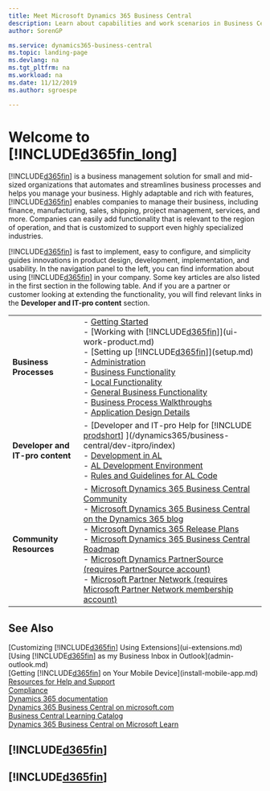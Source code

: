 ```yaml
---
title: Meet Microsoft Dynamics 365 Business Central
description: Learn about capabilities and work scenarios in Business Central, a business management solution for small and mid-sized organizations.
author: SorenGP

ms.service: dynamics365-business-central
ms.topic: landing-page
ms.devlang: na
ms.tgt_pltfrm: na
ms.workload: na
ms.date: 11/12/2019
ms.author: sgroespe

---
```

# Welcome to [!INCLUDE[d365fin_long](includes/d365fin_long_md.md)]
[!INCLUDE[d365fin](includes/d365fin_md.md)] is a business management solution for small and mid-sized organizations that automates and streamlines business processes and helps you manage your business. Highly adaptable and rich with features, [!INCLUDE[d365fin](includes/d365fin_md.md)] enables companies to manage their business, including finance, manufacturing, sales, shipping, project management, services, and more. Companies can easily add functionality that is relevant to the region of operation, and that is customized to support even highly specialized industries.

[!INCLUDE[d365fin](includes/d365fin_md.md)] is fast to implement, easy to configure, and simplicity guides innovations in product design, development, implementation, and usability. In the navigation panel to the left, you can find information about using [!INCLUDE[d365fin](includes/d365fin_md.md)] in your company. Some key articles are also listed in the first section in the following table. And if you are a partner or customer looking at extending the functionality, you will find relevant links in the **Developer and IT-pro content** section.  

|||  
|-|-|  
|**Business Processes**|-   [Getting Started](product-get-started.md)<br />-   [Working with [!INCLUDE[d365fin](includes/d365fin_md.md)]](ui-work-product.md)<br />-   [Setting up [!INCLUDE[d365fin](includes/d365fin_md.md)]](setup.md)<br />-   [Administration](admin-setup-and-administration.md)<br />-   [Business Functionality](across-business-functionality.md)<br />-   [Local Functionality](LocalFunctionality/Austria/austria-local-functionality.md)<br />-   [General Business Functionality](ui-across-business-areas.md)<br />-   [Business Process Walkthroughs](walkthrough-business-process-walkthroughs.md)<br />-   [Application Design Details](design-details-application-design.md)|  
|**Developer and IT-pro content**|-   [Developer and IT-pro Help for [!INCLUDE [prodshort](includes/prodshort.md)] ](/dynamics365/business-central/dev-itpro/index)<br />-   [Development in AL](/dynamics365/business-central/dev-itpro/developer/devenv-dev-overview)<br />-   [AL Development Environment](/dynamics365/business-central/dev-itpro/developer/devenv-reference-overview)<br />-   [Rules and Guidelines for AL Code](/dynamics365/business-central/dev-itpro/compliance/apptest-overview)|  
|**Community Resources**|-   [Microsoft Dynamics 365 Business Central Community](https://community.dynamics.com/business)<br />-   [Microsoft Dynamics 365 Business Central on the Dynamics 365 blog](https://cloudblogs.microsoft.com/dynamics365/it/product/business-central/)<br />-   [Microsoft Dynamics 365 Release Plans](https://go.microsoft.com/fwlink/?linkid=2047422)<br />-   [Microsoft Dynamics 365 Business Central Roadmap](https://dynamics.microsoft.com/roadmap/business-central/)<br />-   [Microsoft Dynamics PartnerSource \(requires PartnerSource account\)](https://mbs.microsoft.com/partnersource)<br />-   [Microsoft Partner Network \(requires Microsoft Partner Network membership account\)](https://mspartner.microsoft.com/en/us/windows/index.aspx)|  

## See Also

[Customizing [!INCLUDE[d365fin](includes/d365fin_md.md)] Using Extensions](ui-extensions.md)  
[Using [!INCLUDE[d365fin](includes/d365fin_md.md)] as my Business Inbox in Outlook](admin-outlook.md)  
[Getting [!INCLUDE[d365fin](includes/d365fin_md.md)] on Your Mobile Device](install-mobile-app.md)  
[Resources for Help and Support](product-help-and-support.md)  
[Compliance](compliance/compliance-overview.md)  
[Dynamics 365 documentation](/dynamics365/)  
[Dynamics 365 Business Central on microsoft.com](https://dynamics.microsoft.com/business-central/overview/)  
[Business Central Learning Catalog](readiness/readiness-learning-catalog.md)  
[Dynamics 365 Business Central on Microsoft Learn](/learn/browse/?products=dynamics-business-central)  


## [!INCLUDE[d365fin](includes/free_trial_md.md)]
## [!INCLUDE[d365fin](includes/training_link_md.md)]

